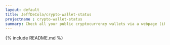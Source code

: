 ```yaml
---
layout: default
title: JeffDeCola/crypto-wallet-status
projectname : crypto-wallet-status
summary: Check all your public cryptocurrency wallets via a webpage (iPhone App coming soon)
---
```


{% include README.md %}
